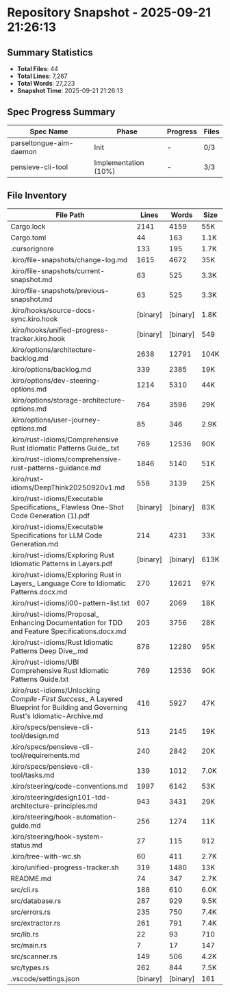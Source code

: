 # Repository Snapshot - 2025-09-21 21:26:13

## Summary Statistics
- **Total Files**: 44
- **Total Lines**: 7,267
- **Total Words**: 27,223
- **Snapshot Time**: 2025-09-21 21:26:13

## Spec Progress Summary

| Spec Name | Phase | Progress | Files |
|-----------|-------|----------|-------|
| parseltongue-aim-daemon | Init | - | 0/3 |
| pensieve-cli-tool | Implementation (10%) | - | 3/3 |

## File Inventory

| File Path | Lines | Words | Size |
|-----------|-------|-------|------|
| Cargo.lock | 2141 | 4159 | 55K |
| Cargo.toml | 44 | 163 | 1.1K |
| .cursorignore | 133 | 195 | 1.7K |
| .kiro/file-snapshots/change-log.md | 1615 | 4672 | 35K |
| .kiro/file-snapshots/current-snapshot.md | 63 | 525 | 3.3K |
| .kiro/file-snapshots/previous-snapshot.md | 63 | 525 | 3.3K |
| .kiro/hooks/source-docs-sync.kiro.hook | [binary] | [binary] | 1.8K |
| .kiro/hooks/unified-progress-tracker.kiro.hook | [binary] | [binary] | 549 |
| .kiro/options/architecture-backlog.md | 2638 | 12791 | 104K |
| .kiro/options/backlog.md | 339 | 2385 | 19K |
| .kiro/options/dev-steering-options.md | 1214 | 5310 | 44K |
| .kiro/options/storage-architecture-options.md | 764 | 3596 | 29K |
| .kiro/options/user-journey-options.md | 85 | 346 | 2.9K |
| .kiro/rust-idioms/Comprehensive Rust Idiomatic Patterns Guide_.txt | 769 | 12536 | 90K |
| .kiro/rust-idioms/comprehensive-rust-patterns-guidance.md | 1846 | 5140 | 51K |
| .kiro/rust-idioms/DeepThink20250920v1.md | 558 | 3139 | 25K |
| .kiro/rust-idioms/Executable Specifications_ Flawless One-Shot Code Generation (1).pdf | [binary] | [binary] | 83K |
| .kiro/rust-idioms/Executable Specifications for LLM Code Generation.md | 214 | 4231 | 33K |
| .kiro/rust-idioms/Exploring Rust Idiomatic Patterns in Layers.pdf | [binary] | [binary] | 613K |
| .kiro/rust-idioms/Exploring Rust in Layers_ Language Core to Idiomatic Patterns.docx.md | 270 | 12621 | 97K |
| .kiro/rust-idioms/i00-pattern-list.txt | 607 | 2069 | 18K |
| .kiro/rust-idioms/Proposal_ Enhancing Documentation for TDD and Feature Specifications.docx.md | 203 | 3756 | 28K |
| .kiro/rust-idioms/Rust Idiomatic Patterns Deep Dive_.md | 878 | 12280 | 95K |
| .kiro/rust-idioms/UBI Comprehensive Rust Idiomatic Patterns Guide.txt | 769 | 12536 | 90K |
| .kiro/rust-idioms/Unlocking _Compile-First Success__ A Layered Blueprint for Building and Governing Rust's Idiomatic-Archive.md | 416 | 5927 | 47K |
| .kiro/specs/pensieve-cli-tool/design.md | 513 | 2145 | 19K |
| .kiro/specs/pensieve-cli-tool/requirements.md | 240 | 2842 | 20K |
| .kiro/specs/pensieve-cli-tool/tasks.md | 139 | 1012 | 7.0K |
| .kiro/steering/code-conventions.md | 1997 | 6142 | 53K |
| .kiro/steering/design101-tdd-architecture-principles.md | 943 | 3431 | 29K |
| .kiro/steering/hook-automation-guide.md | 256 | 1274 | 11K |
| .kiro/steering/hook-system-status.md | 27 | 115 | 912 |
| .kiro/tree-with-wc.sh | 60 | 411 | 2.7K |
| .kiro/unified-progress-tracker.sh | 319 | 1480 | 13K |
| README.md | 74 | 347 | 2.7K |
| src/cli.rs | 188 | 610 | 6.0K |
| src/database.rs | 287 | 929 | 9.5K |
| src/errors.rs | 235 | 750 | 7.4K |
| src/extractor.rs | 261 | 791 | 7.4K |
| src/lib.rs | 22 | 93 | 710 |
| src/main.rs | 7 | 17 | 147 |
| src/scanner.rs | 149 | 506 | 4.2K |
| src/types.rs | 262 | 844 | 7.5K |
| .vscode/settings.json | [binary] | [binary] | 161 |
